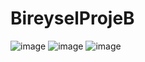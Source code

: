 # BireyselProjeB

![image](https://github.com/helin-kaya/BireyselProjeB/assets/79133115/5b410f8d-575e-4ef0-872f-23a4287f83b0)
![image](https://github.com/helin-kaya/BireyselProjeB/assets/79133115/139f7c5a-35af-42e1-9b69-00017d4335a9)
![image](https://github.com/helin-kaya/BireyselProjeB/assets/79133115/00887cb1-2999-4f0b-83cb-77d79905e9ca)


